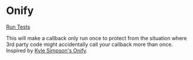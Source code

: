 # Onify

[Run Tests](onify.html)

This will make a callback only run once to protect from the situation where 3rd party code might accidentally call your callback more than once.  Inspired by [Kyle Simpson's Onify](https://github.com/getify/You-Dont-Know-JS/blob/master/async%20%26%20performance/ch2.md).
